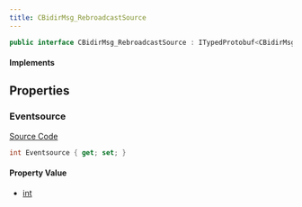 ```yaml
---
title: CBidirMsg_RebroadcastSource
---
```


```csharp
public interface CBidirMsg_RebroadcastSource : ITypedProtobuf<CBidirMsg_RebroadcastSource>, INativeHandle
```

#### Implements

## Properties

### Eventsource

[Source Code](https://github.com/swiftly-solution/swiftlys2/blob/main/managed/src/SwiftlyS2.Generated/Protobufs/Interfaces/CBidirMsg_RebroadcastSource.cs#L13)

```csharp
int Eventsource { get; set; }
```

#### Property Value

- [int](https://learn.microsoft.com/dotnet/api/system.int32)

